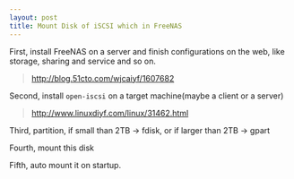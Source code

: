 ```yaml
---
layout: post
title: Mount Disk of iSCSI which in FreeNAS
---
```


First, install FreeNAS on a server and finish configurations on the web, like storage, sharing and service and so on.

> http://blog.51cto.com/wjcaiyf/1607682

Second, install `open-iscsi` on a target machine(maybe a client or a server)
> http://www.linuxdiyf.com/linux/31462.html

Third, partition, if small than 2TB -> fdisk, or if larger than 2TB -> gpart

Fourth, mount this disk

Fifth, auto mount it on startup.


